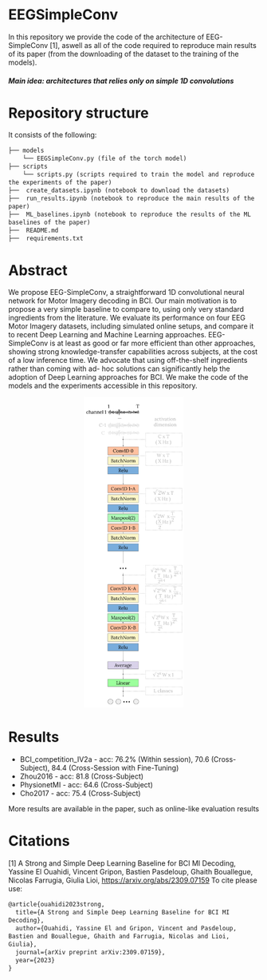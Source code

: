 # EEGSimpleConv
In this repository we provide the code of the architecture of EEG-SimpleConv [1], aswell as all of the code required to reproduce main results of its paper (from the downloading of the dataset to the training of the models).
##### Main idea: architectures that relies only on simple 1D convolutions
# Repository structure
It consists of the following:

``` 
├── models
	└── EEGSimpleConv.py (file of the torch model)
├── scripts
    └── scripts.py (scripts required to train the model and reproduce the experiments of the paper)
├──  create_datasets.ipynb (notebook to download the datasets)
├──  run_results.ipynb (notebook to reproduce the main results of the paper)
├──  ML_baselines.ipynb (notebook to reproduce the results of the ML baselines of the paper)
├──  README.md
├──  requirements.txt
```

# Abstract
We propose EEG-SimpleConv, a straightforward 1D convolutional neural network for Motor Imagery decoding in BCI. Our main motivation is to propose a very simple baseline to compare to, using only very standard ingredients from the literature. We evaluate its performance on four EEG Motor Imagery datasets, including simulated online setups, and compare it to recent Deep Learning and Machine Learning approaches. EEG-SimpleConv is at least as good or far more efficient than other approaches, showing strong knowledge-transfer capabilities across subjects, at the cost of a low inference time. We advocate that using off-the-shelf ingredients rather than coming with ad- hoc solutions can significantly help the adoption of Deep Learning approaches for BCI. We make the code of the models and the experiments accessible in this repository.


<p align="center">
  <img src="architecture.png" alt="architecture" width="200" />
</p>


# Results
-   BCI_competition_IV2a - acc: 76.2% (Within session),  70.6 (Cross-Subject), 84.4 (Cross-Session with Fine-Tuning)
-   Zhou2016 - acc: 81.8 (Cross-Subject)
-   PhysionetMI - acc: 64.6 (Cross-Subject)
-   Cho2017 - acc: 75.4 (Cross-Subject)

More results are available in the paper, such as online-like evaluation results



# Citations
[1] A Strong and Simple Deep Learning Baseline for BCI MI Decoding, Yassine El Ouahidi, Vincent Gripon, Bastien Pasdeloup, Ghaith Bouallegue, Nicolas Farrugia, Giulia Lioi,  https://arxiv.org/abs/2309.07159
To cite please use:
```
@article{ouahidi2023strong,
  title={A Strong and Simple Deep Learning Baseline for BCI MI Decoding},
  author={Ouahidi, Yassine El and Gripon, Vincent and Pasdeloup, Bastien and Bouallegue, Ghaith and Farrugia, Nicolas and Lioi, Giulia},
  journal={arXiv preprint arXiv:2309.07159},
  year={2023}
}
```
